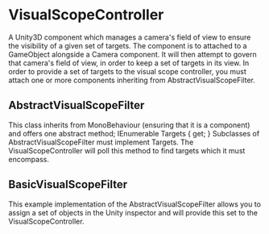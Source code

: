 # VisualScopeController
A Unity3D component which manages a camera's field of view to ensure the visibility of a given set of targets.
The component is to attached to a GameObject alongside a Camera component. It will then attempt to govern that camera's field of view, in order to keep a set of targets in its view.
In order to provide a set of targets to the visual scope controller, you must attach one or more components inheriting from AbstractVisualScopeFilter.
## AbstractVisualScopeFilter
This class inherits from MonoBehaviour (ensuring that it is a component) and offers one abstract method; IEnumerable<Transform> Targets { get; }
Subclasses of AbstractVisualScopeFilter must implement Targets. The VisualScopeController will poll this method to find targets which it must encompass.
## BasicVisualScopeFilter
This example implementation of the AbstractVisualScopeFilter allows you to assign a set of objects in the Unity inspector and will provide this set to the VisualScopeController.